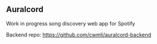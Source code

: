 ## Auralcord
Work in progress song discovery web app for Spotify

Backend repo: https://github.com/cwmli/auralcord-backend
